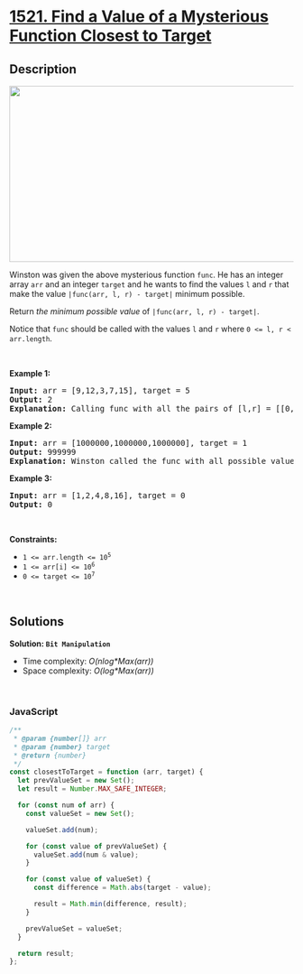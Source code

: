 # [1521. Find a Value of a Mysterious Function Closest to Target](https://leetcode.com/problems/find-a-value-of-a-mysterious-function-closest-to-target)

## Description

<div class="elfjS" data-track-load="description_content"><p><img alt="" src="https://assets.leetcode.com/uploads/2020/07/09/change.png" style="width: 635px; height: 312px;"></p>

<p>Winston was given the above mysterious function <code>func</code>. He has an integer array <code>arr</code> and an integer <code>target</code> and he wants to find the values <code>l</code> and <code>r</code> that make the value <code>|func(arr, l, r) - target|</code> minimum possible.</p>

<p>Return <em>the minimum possible value</em> of <code>|func(arr, l, r) - target|</code>.</p>

<p>Notice that <code>func</code> should be called with the values <code>l</code> and <code>r</code> where <code>0 &lt;= l, r &lt; arr.length</code>.</p>

<p>&nbsp;</p>
<p><strong class="example">Example 1:</strong></p>

<pre><strong>Input:</strong> arr = [9,12,3,7,15], target = 5
<strong>Output:</strong> 2
<strong>Explanation:</strong> Calling func with all the pairs of [l,r] = [[0,0],[1,1],[2,2],[3,3],[4,4],[0,1],[1,2],[2,3],[3,4],[0,2],[1,3],[2,4],[0,3],[1,4],[0,4]], Winston got the following results [9,12,3,7,15,8,0,3,7,0,0,3,0,0,0]. The value closest to 5 is 7 and 3, thus the minimum difference is 2.
</pre>

<p><strong class="example">Example 2:</strong></p>

<pre><strong>Input:</strong> arr = [1000000,1000000,1000000], target = 1
<strong>Output:</strong> 999999
<strong>Explanation:</strong> Winston called the func with all possible values of [l,r] and he always got 1000000, thus the min difference is 999999.
</pre>

<p><strong class="example">Example 3:</strong></p>

<pre><strong>Input:</strong> arr = [1,2,4,8,16], target = 0
<strong>Output:</strong> 0
</pre>

<p>&nbsp;</p>
<p><strong>Constraints:</strong></p>

<ul>
	<li><code>1 &lt;= arr.length &lt;= 10<sup>5</sup></code></li>
	<li><code>1 &lt;= arr[i] &lt;= 10<sup>6</sup></code></li>
	<li><code>0 &lt;= target &lt;= 10<sup>7</sup></code></li>
</ul>
</div>

<p>&nbsp;</p>

## Solutions

**Solution: `Bit Manipulation`**

- Time complexity: <em>O(nlog\*Max(arr))</em>
- Space complexity: <em>O(log\*Max(arr))</em>

<p>&nbsp;</p>

### **JavaScript**

```js
/**
 * @param {number[]} arr
 * @param {number} target
 * @return {number}
 */
const closestToTarget = function (arr, target) {
  let prevValueSet = new Set();
  let result = Number.MAX_SAFE_INTEGER;

  for (const num of arr) {
    const valueSet = new Set();

    valueSet.add(num);

    for (const value of prevValueSet) {
      valueSet.add(num & value);
    }

    for (const value of valueSet) {
      const difference = Math.abs(target - value);

      result = Math.min(difference, result);
    }

    prevValueSet = valueSet;
  }

  return result;
};
```
